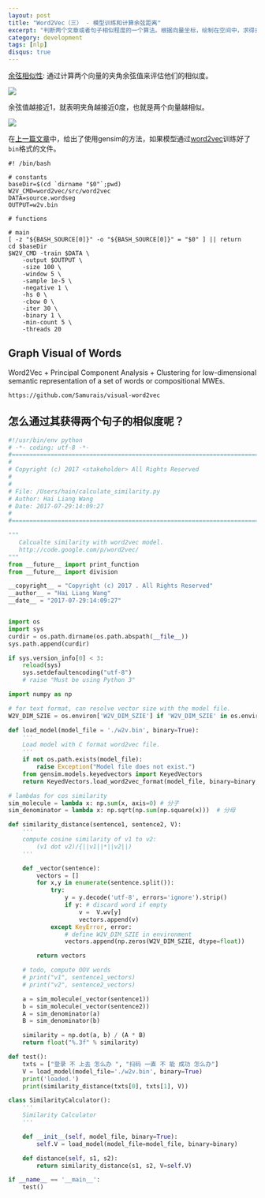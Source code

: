 ```yaml
---
layout: post
title: "Word2Vec（三） - 模型训练和计算余弦距离"
excerpt: "判断两个文章或者句子相似程度的一个算法。根据向量坐标，绘制在空间中，求得夹角的Cos值。Cos值越接近1，则说明夹角越小，即两向量相似。"
category: development
tags: [nlp]
disqus: true
---
```


[余弦相似性](https://zh.wikipedia.org/wiki/%E4%BD%99%E5%BC%A6%E7%9B%B8%E4%BC%BC%E6%80%A7): 通过计算两个向量的夹角余弦值来评估他们的相似度。

![](https://static-public.chatopera.com/backlog/chatbot/images/2017/06/bg2013032002.png)

余弦值越接近1，就表明夹角越接近0度，也就是两个向量越相似。

![](https://static-public.chatopera.com/backlog/chatbot/images/2017/06/bg2013032007.png)


在[上一篇文章](http://samurais.github.io/development/2017/06/17/word2vec/)中，给出了使用gensim的方法，如果模型通过[word2vec](https://code.google.com/archive/p/word2vec)训练好了```bin```格式的文件。

```
#! /bin/bash

# constants
baseDir=$(cd `dirname "$0"`;pwd)
W2V_CMD=word2vec/src/word2vec
DATA=source.wordseg
OUTPUT=w2v.bin

# functions

# main
[ -z "${BASH_SOURCE[0]}" -o "${BASH_SOURCE[0]}" = "$0" ] || return
cd $baseDir
$W2V_CMD -train $DATA \
    -output $OUTPUT \
    -size 100 \
    -window 5 \
    -sample 1e-5 \
    -negative 1 \
    -hs 0 \
    -cbow 0 \
    -iter 30 \
    -binary 1 \
    -min-count 5 \
    -threads 20
```

## Graph Visual of Words
Word2Vec + Principal Component Analysis + Clustering for low-dimensional semantic representation of a set of words or compositional MWEs.

```
https://github.com/Samurais/visual-word2vec
```

## 怎么通过其获得两个句子的相似度呢？

```python
#!/usr/bin/env python
# -*- coding: utf-8 -*-
#===============================================================================
#
# Copyright (c) 2017 <stakeholder> All Rights Reserved
#
#
# File: /Users/hain/calculate_similarity.py
# Author: Hai Liang Wang
# Date: 2017-07-29:14:09:27
#
#===============================================================================

"""
   Calcualte similarity with word2vec model.
   http://code.google.com/p/word2vec/
"""
from __future__ import print_function
from __future__ import division

__copyright__ = "Copyright (c) 2017 . All Rights Reserved"
__author__ = "Hai Liang Wang"
__date__ = "2017-07-29:14:09:27"


import os
import sys
curdir = os.path.dirname(os.path.abspath(__file__))
sys.path.append(curdir)

if sys.version_info[0] < 3:
    reload(sys)
    sys.setdefaultencoding("utf-8")
    # raise "Must be using Python 3"

import numpy as np

# for text format, can resolve vector size with the model file.
W2V_DIM_SZIE = os.environ['W2V_DIM_SZIE'] if 'W2V_DIM_SZIE' in os.environ else 100

def load_model(model_file = './w2v.bin', binary=True):
    '''
    Load model with C format word2vec file.
    '''
    if not os.path.exists(model_file):
        raise Exception("Model file does not exist.")
    from gensim.models.keyedvectors import KeyedVectors
    return KeyedVectors.load_word2vec_format(model_file, binary=binary, unicode_errors='ignore')

# lambdas for cos similarity
sim_molecule = lambda x: np.sum(x, axis=0) # 分子
sim_denominator = lambda x: np.sqrt(np.sum(np.square(x)))  # 分母

def similarity_distance(sentence1, sentence2, V):
    '''
    compute cosine similarity of v1 to v2:
        (v1 dot v2)/{||v1||*||v2||)
    '''

    def _vector(sentence):
        vectors = []
        for x,y in enumerate(sentence.split()):
            try:
                y = y.decode('utf-8', errors='ignore').strip()
                if y: # discard word if empty
                    v =  V.wv[y]
                    vectors.append(v)
            except KeyError, error:
                # define W2V_DIM_SZIE in environment
                vectors.append(np.zeros(W2V_DIM_SZIE, dtype=float))

        return vectors

    # todo, compute OOV words
    # print("v1", sentence1_vectors)
    # print("v2", sentence2_vectors)

    a = sim_molecule(_vector(sentence1))
    b = sim_molecule(_vector(sentence2))
    A = sim_denominator(a)
    B = sim_denominator(b)

    similarity = np.dot(a, b) / (A * B)
    return float("%.3f" % similarity)

def test():
    txts = ["登录 不 上去 怎么办 ", "扫码 一直 不 能 成功 怎么办"]
    V = load_model(model_file='./w2v.bin', binary=True)
    print('loaded.')
    print(similarity_distance(txts[0], txts[1], V))

class SimilarityCalculator():
    '''
    Similarity Calculator
    '''

    def __init__(self, model_file, binary=True):
        self.V = load_model(model_file=model_file, binary=binary)

    def distance(self, s1, s2):
        return similarity_distance(s1, s2, V=self.V)

if __name__ == '__main__':
    test()
```

